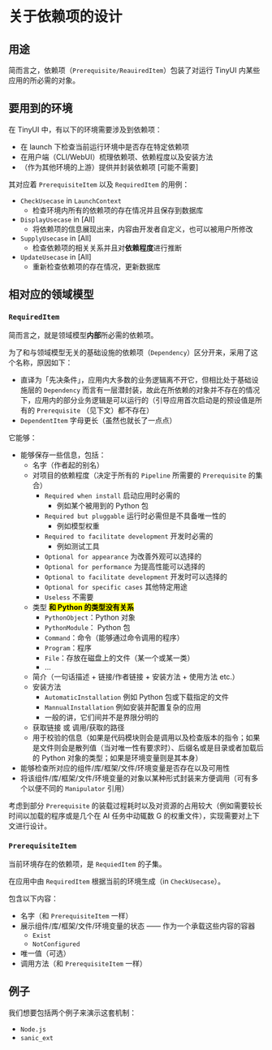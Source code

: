 # 关于依赖项的设计

## 用途

简而言之，依赖项（`Prerequisite/ReauiredItem`）包装了对运行 TinyUI 内某些应用的所必需的对象。

## 要用到的环境

在 TinyUI 中，有以下的环境需要涉及到依赖项：

- 在 launch 下检查当前运行环境中是否存在特定依赖项
- 在用户端（CLI/WebUI）梳理依赖项、依赖程度以及安装方法
- （作为其他环境的上游）提供并封装依赖项 [可能不需要]

其对应着 `PrerequisiteItem` 以及 `RequiredItem` 的用例：

- `CheckUsecase` in `LaunchContext`
  - 检查环境内所有的依赖项的存在情况并且保存到数据库
- `DisplayUsecase` in [All]
  - 将依赖项的信息展现出来，内容由开发者自定义，也可以被用户所修改
- `SupplyUsecase` in [All]
  - 检查依赖项的相关关系并且对**依赖程度**进行推断
- `UpdateUsecase` in [All]
  - 重新检查依赖项的存在情况，更新数据库

## 相对应的领域模型

### `RequiredItem`

简而言之，就是领域模型**内部**所必需的依赖项。

为了和与领域模型无关的基础设施的依赖项（`Dependency`）区分开来，采用了这个名称，原因如下：

- 直译为「先决条件」，应用内大多数的业务逻辑离不开它，但相比处于基础设施层的 `Dependency` 而言有一层潜封装，故此在所依赖的对象并不存在的情况下，应用内的部分业务逻辑是可以运行的（引导应用首次启动是的预设值是所有的 `Prerequisite` （见下文）都不存在）
- `DependentItem` 字母更长（虽然也就长了一点点）

它能够：

- 能够保存一些信息，包括：
  - 名字（作者起的别名）
  - 对项目的依赖程度（决定于所有的 `Pipeline` 所需要的 `Prerequisite` 的集合）
    - `Required when install` 启动应用时必需的
      - 例如某个被用到的 Python 包
    - `Required but pluggable` 运行时必需但是不具备唯一性的
      - 例如模型权重
    - `Required to facilitate development` 开发时必需的
      - 例如测试工具
    - `Optional for appearance` 为改善外观可以选择的
    - `Optional for performance` 为提高性能可以选择的
    - `Optional to facilitate development` 开发时可以选择的
    - `Optional for specific cases` 其他特定用途
    - `Useless` 不需要
  - 类型 **<mark>和 Python 的类型没有关系</mark>**
    - `PythonObject`：Python 对象
    - `PythonModule`： Python 包
    - `Command`：命令（能够通过命令调用的程序）
    - `Program`：程序
    - `File`：存放在磁盘上的文件（某一个或某一类）
    - ...
  - 简介（一句话描述 + 链接/作者链接 + 安装方法 + 使用方法 etc.）
  - 安装方法
    - `AutomaticInstallation` 例如 Python 包或下载指定的文件
    - `MannualInstallation` 例如安装并配置复杂的应用
    - 一般的讲，它们间并不是界限分明的
  - 获取链接 或 调用/获取的路径
  - 用于校验的信息（如果是代码模块则会是调用以及检查版本的指令；如果是文件则会是散列值（当对唯一性有要求时）、后缀名或是目录或者加载后的 Python 对象的类型；如果是环境变量则是其本身）
- 能够检查所对应的组件/库/框架/文件/环境变量是否存在以及可用性
- 将该组件/库/框架/文件/环境变量的对象以某种形式封装来方便调用（可有多个以便不同的 `Manipulator` 引用）

考虑到部分 `Prerequisite` 的装载过程耗时以及对资源的占用较大（例如需要较长时间以加载的程序或是几个在 AI 任务中动辄数 G 的权重文件），实现需要对上下文进行设计。

### `PrerequisiteItem`

当前环境存在的依赖项，是 `RequiedItem` 的子集。

在应用中由 `RequiredItem` 根据当前的环境生成（in `CheckUsecase`）。

包含以下内容：

- 名字（和 `PrerequisiteItem` 一样）
- 展示组件/库/框架/文件/环境变量的状态 —— 作为一个承载这些内容的容器
  - `Exist`
  - `NotConfigured`
- 唯一值（可选）
- 调用方法（和 `PrerequisiteItem` 一样）

## 例子

我们想要包括两个例子来演示这套机制：

- `Node.js`
- `sanic_ext`
